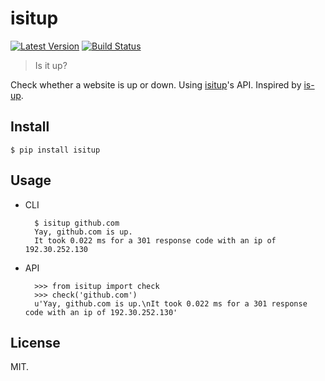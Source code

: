 # isitup

[![Latest Version][1]][2]
[![Build Status][3]][4]

> Is it up?

Check whether a website is up or down. Using [isitup][]'s API. Inspired by [is-up][].

## Install

    $ pip install isitup
    
## Usage

* CLI

        $ isitup github.com
        Yay, github.com is up.
        It took 0.022 ms for a 301 response code with an ip of 192.30.252.130
    
* API

        >>> from isitup import check
        >>> check('github.com')
        u'Yay, github.com is up.\nIt took 0.022 ms for a 301 response code with an ip of 192.30.252.130'
    
## License

MIT.


[1]: http://img.shields.io/pypi/v/isitup.svg
[2]: https://pypi.python.org/pypi/isitup
[3]: https://travis-ci.org/lord63/isitup.svg
[4]: https://travis-ci.org/lord63/isitup
[isitup]: https://isitup.org/api/api.html
[is-up]: https://github.com/sindresorhus/is-up